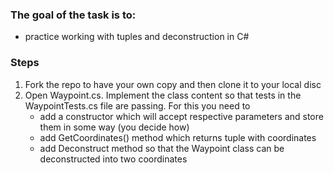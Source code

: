 ### The goal of the task is to:
- practice working with tuples and deconstruction in C#

### Steps
1. Fork the repo to have your own copy and then clone it to your local disc
2. Open Waypoint.cs. Implement the class content so that tests in the WaypointTests.cs file are passing. For this you need to
   - add a constructor which will accept respective parameters and store them in some way (you decide how)
   - add GetCoordinates() method which returns tuple with coordinates
   - add Deconstruct method so that the Waypoint class can be deconstructed into two coordinates
